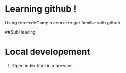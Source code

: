 # Learning github !

Using freecodeCamp's course to get familiar with github.

##SubHeading

# Local developement
1. Open index.html in a browser.